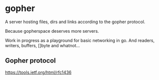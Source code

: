 # gopher

A server hosting files, dirs and links according to the gopher protocol.

Because gopherspace deserves more servers.

Work in progress as a playground for basic networking in go. And readers,
writers, buffers, []byte and whatnot...

## Gopher protocol

https://tools.ietf.org/html/rfc1436
